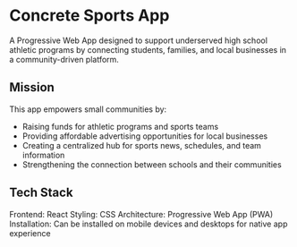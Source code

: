 # Concrete Sports App

A Progressive Web App designed to support underserved high school athletic programs by connecting students, families, and local businesses in a community-driven platform.

## Mission
This app empowers small communities by:

* Raising funds for athletic programs and sports teams
* Providing affordable advertising opportunities for local businesses
* Creating a centralized hub for sports news, schedules, and team information
* Strengthening the connection between schools and their communities

## Tech Stack

Frontend: React
Styling: CSS
Architecture: Progressive Web App (PWA)
Installation: Can be installed on mobile devices and desktops for native app experience
